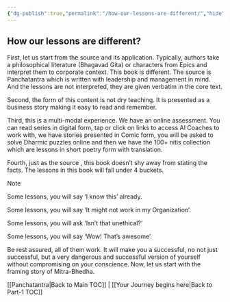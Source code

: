```yaml
---
{"dg-publish":true,"permalink":"/how-our-lessons-are-different/","hide":true}
---
```


## How our lessons are different?

First, let us start from the source and its application. Typically, authors take a philosophical literature (Bhagavad Gita) or characters from Epics and interpret  them to corporate context. This book is different. The source is Panchatantra which is written with leadership and management in mind. And the lessons are not interpreted, they are given verbatim in the core text.

Second, the form of this content is not dry teaching. It is presented as a business story making it easy to read and remember.

Third, this is a multi-modal experience. We have an online assessment. You can read series in digital form,  tap or click on links to access AI Coaches to work with,  we have stories presented in Comic form, you will be asked to solve Dharmic puzzles online and then we have the 100+ nitis collection which are lessons in short poetry form with translation.

Fourth, just as the source , this book doesn’t shy away from stating the facts. The lessons in this book will fall under 4 buckets. 

> [!note]
> Some lessons, you will say ‘I know this’ already.
> 
> Some lessons, you will say ‘It might not work in my Organization’.
> 
> Some lessons, you will ask ‘Isn’t that unethical?’
> 
> Some lessons, you will say ‘Wow! That’s awesome’.


Be rest assured, all of them work. It will make you a successful, no not just successful, but a very dangerous and successful version of yourself without compromising on your conscience.
Now, let us start with the framing story of Mitra-Bhedha.

[[Panchatantra\|Back to Main TOC]] | [[Your Journey begins here\|Back to Part-1 TOC]]
